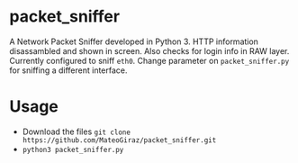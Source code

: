 # packet_sniffer
A Network Packet Sniffer developed in Python 3. HTTP information disassambled and shown in screen. Also checks for login info in RAW layer.
Currently configured to sniff `eth0`. Change parameter on `packet_sniffer.py` for sniffing a different interface. 
# Usage
- Download the files `git clone https://github.com/MateoGiraz/packet_sniffer.git`
- `python3 packet_sniffer.py`


